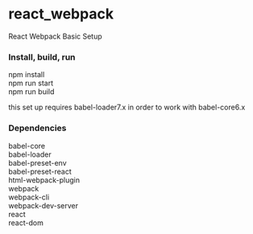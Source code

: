 # react_webpack
React Webpack Basic Setup

### Install, build, run
npm install  
npm run start  
npm run build

this set up requires babel-loader7.x in order to work with babel-core6.x

### Dependencies
babel-core  
babel-loader  
babel-preset-env  
babel-preset-react  
html-webpack-plugin  
webpack  
webpack-cli  
webpack-dev-server  
react  
react-dom
